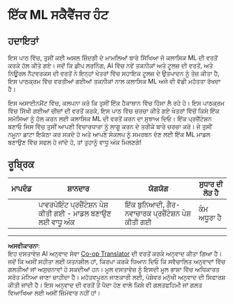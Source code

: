 <!--
CO_OP_TRANSLATOR_METADATA:
{
  "original_hash": "fdebfcd0a3f12c9e2b436ded1aa79885",
  "translation_date": "2025-08-29T17:24:22+00:00",
  "source_file": "9-Real-World/1-Applications/assignment.md",
  "language_code": "pa"
}
-->
# ਇੱਕ ML ਸਕੈਵੈਂਜਰ ਹੰਟ

## ਹਦਾਇਤਾਂ

ਇਸ ਪਾਠ ਵਿੱਚ, ਤੁਸੀਂ ਕਈ ਅਸਲ ਜ਼ਿੰਦਗੀ ਦੇ ਮਾਮਲਿਆਂ ਬਾਰੇ ਸਿੱਖਿਆ ਜੋ ਕਲਾਸਿਕ ML ਦੀ ਵਰਤੋਂ ਕਰਕੇ ਹੱਲ ਕੀਤੇ ਗਏ। ਜਦੋਂ ਕਿ ਡੀਪ ਲਰਨਿੰਗ, AI ਵਿੱਚ ਨਵੇਂ ਤਕਨੀਕਾਂ ਅਤੇ ਟੂਲਜ਼ ਦੀ ਵਰਤੋਂ, ਅਤੇ ਨਿਊਰਲ ਨੈਟਵਰਕਸ ਦੀ ਵਰਤੋਂ ਨੇ ਇਨ੍ਹਾਂ ਖੇਤਰਾਂ ਵਿੱਚ ਸਹਾਇਕ ਟੂਲਜ਼ ਦੇ ਉਤਪਾਦਨ ਨੂੰ ਤੇਜ਼ ਕੀਤਾ ਹੈ, ਇਸ ਪਾਠਕ੍ਰਮ ਵਿੱਚ ਵਰਤੀਆਂ ਗਈਆਂ ਤਕਨੀਕਾਂ ਨਾਲ ਕਲਾਸਿਕ ML ਅਜੇ ਵੀ ਵੱਡੀ ਮਹੱਤਤਾ ਰੱਖਦਾ ਹੈ।

ਇਸ ਅਸਾਈਨਮੈਂਟ ਵਿੱਚ, ਕਲਪਨਾ ਕਰੋ ਕਿ ਤੁਸੀਂ ਇੱਕ ਹੈਕਾਥਾਨ ਵਿੱਚ ਹਿੱਸਾ ਲੈ ਰਹੇ ਹੋ। ਇਸ ਪਾਠਕ੍ਰਮ ਵਿੱਚ ਸਿੱਖੀ ਗਈਆਂ ਚੀਜ਼ਾਂ ਦੀ ਵਰਤੋਂ ਕਰਕੇ, ਇਸ ਪਾਠ ਵਿੱਚ ਚਰਚਾ ਕੀਤੇ ਗਏ ਖੇਤਰਾਂ ਵਿੱਚੋਂ ਕਿਸੇ ਇੱਕ ਸਮੱਸਿਆ ਨੂੰ ਹੱਲ ਕਰਨ ਲਈ ਕਲਾਸਿਕ ML ਦੀ ਵਰਤੋਂ ਕਰਨ ਦਾ ਸੁਝਾਅ ਦਿਓ। ਇੱਕ ਪ੍ਰਜ਼ੈਂਟੇਸ਼ਨ ਬਣਾਓ ਜਿਸ ਵਿੱਚ ਤੁਸੀਂ ਆਪਣੀ ਵਿਚਾਰਧਾਰਾ ਨੂੰ ਲਾਗੂ ਕਰਨ ਦੇ ਤਰੀਕੇ ਬਾਰੇ ਚਰਚਾ ਕਰੋ। ਜੇ ਤੁਸੀਂ ਨਮੂਨਾ ਡਾਟਾ ਇਕੱਠਾ ਕਰ ਸਕਦੇ ਹੋ ਅਤੇ ਆਪਣੇ ਸੰਕਲਪ ਨੂੰ ਸਮਰਥਨ ਦੇਣ ਲਈ ਇੱਕ ML ਮਾਡਲ ਬਣਾਉਣ ਵਿੱਚ ਸਫਲ ਹੋ ਜਾਂਦੇ ਹੋ, ਤਾਂ ਤੁਹਾਨੂੰ ਵਾਧੂ ਅੰਕ ਮਿਲਣਗੇ!

## ਰੂਬ੍ਰਿਕ

| ਮਾਪਦੰਡ | ਸ਼ਾਨਦਾਰ                                                           | ਯੋਗਯੋਗ                                          | ਸੁਧਾਰ ਦੀ ਲੋੜ ਹੈ      |
| -------- | ------------------------------------------------------------------- | ------------------------------------------------- | ---------------------- |
|          | ਪਾਵਰਪੋਇੰਟ ਪ੍ਰਜ਼ੈਂਟੇਸ਼ਨ ਪੇਸ਼ ਕੀਤੀ ਗਈ - ਮਾਡਲ ਬਣਾਉਣ ਲਈ ਵਾਧੂ ਅੰਕ | ਇੱਕ ਬੁਨਿਆਦੀ, ਗੈਰ-ਨਵਾਚਾਰਕ ਪ੍ਰਜ਼ੈਂਟੇਸ਼ਨ ਪੇਸ਼ ਕੀਤੀ ਗਈ | ਕੰਮ ਅਧੂਰਾ ਹੈ |

---

**ਅਸਵੀਕਾਰਨਾ**:  
ਇਹ ਦਸਤਾਵੇਜ਼ AI ਅਨੁਵਾਦ ਸੇਵਾ [Co-op Translator](https://github.com/Azure/co-op-translator) ਦੀ ਵਰਤੋਂ ਕਰਕੇ ਅਨੁਵਾਦ ਕੀਤਾ ਗਿਆ ਹੈ। ਜਦੋਂ ਕਿ ਅਸੀਂ ਸਹੀਤਾ ਲਈ ਯਤਨਸ਼ੀਲ ਹਾਂ, ਕਿਰਪਾ ਕਰਕੇ ਧਿਆਨ ਦਿਓ ਕਿ ਸਵੈਚਾਲਿਤ ਅਨੁਵਾਦਾਂ ਵਿੱਚ ਗਲਤੀਆਂ ਜਾਂ ਅਸੁਚਨਾਵਾਂ ਹੋ ਸਕਦੀਆਂ ਹਨ। ਮੂਲ ਦਸਤਾਵੇਜ਼ ਨੂੰ ਇਸਦੀ ਮੂਲ ਭਾਸ਼ਾ ਵਿੱਚ ਅਧਿਕਾਰਤ ਸਰੋਤ ਮੰਨਿਆ ਜਾਣਾ ਚਾਹੀਦਾ ਹੈ। ਮਹੱਤਵਪੂਰਨ ਜਾਣਕਾਰੀ ਲਈ, ਪੇਸ਼ੇਵਰ ਮਨੁੱਖੀ ਅਨੁਵਾਦ ਦੀ ਸਿਫਾਰਸ਼ ਕੀਤੀ ਜਾਂਦੀ ਹੈ। ਇਸ ਅਨੁਵਾਦ ਦੀ ਵਰਤੋਂ ਤੋਂ ਪੈਦਾ ਹੋਣ ਵਾਲੇ ਕਿਸੇ ਵੀ ਗਲਤਫਹਿਮੀ ਜਾਂ ਗਲਤ ਵਿਆਖਿਆ ਲਈ ਅਸੀਂ ਜ਼ਿੰਮੇਵਾਰ ਨਹੀਂ ਹਾਂ।